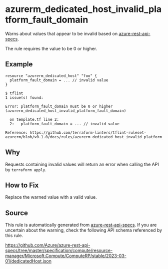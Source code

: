 <!--- This file generated by `tools/apispec-rule-gen/main.go`. DO NOT EDIT --->

# azurerm_dedicated_host_invalid_platform_fault_domain

Warns about values that appear to be invalid based on [azure-rest-api-specs](https://github.com/Azure/azure-rest-api-specs).

The rule requires the value to be 0 or higher.

## Example

```hcl
resource "azurerm_dedicated_host" "foo" {
  platform_fault_domain = ... // invalid value
}
```

```
$ tflint
1 issue(s) found:

Error: platform_fault_domain must be 0 or higher (azurerm_dedicated_host_invalid_platform_fault_domain)

  on template.tf line 2:
  2:   platform_fault_domain = ... // invalid value

Reference: https://github.com/terraform-linters/tflint-ruleset-azurerm/blob/v0.1.0/docs/rules/azurerm_dedicated_host_invalid_platform_fault_domain.md

```

## Why

Requests containing invalid values will return an error when calling the API by `terraform apply`.

## How to Fix

Replace the warned value with a valid value.

## Source

This rule is automatically generated from [azure-rest-api-specs](https://github.com/Azure/azure-rest-api-specs). If you are uncertain about the warning, check the following API schema referenced by this rule.

https://github.com/Azure/azure-rest-api-specs/tree/master/specification/compute/resource-manager/Microsoft.Compute/ComputeRP/stable/2023-03-01/dedicatedHost.json
